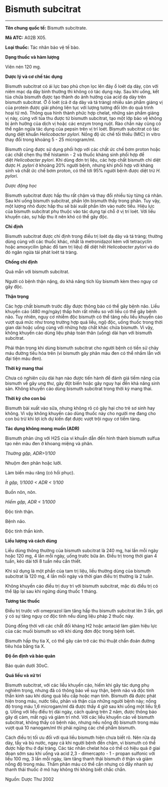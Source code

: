 # Bismuth subcitrat

---

**Tên chung quốc tế:** Bismuth subcitrate.

**Mã ATC:** A02B X05.

**Loại thuốc:** Tác nhân bảo vệ tế bào.

**Dạng thuốc và hàm lượng**

Viên nén 120 mg.

**Dược lý và cơ chế tác dụng**

Bismuth subcitrat có ái lực bao phủ chọn lọc lên đáy ổ loét dạ dày, còn với niêm mạc dạ dày bình thường thì không có tác dụng này. Sau khi uống, kết tủa chứa bismuth được tạo thành do ảnh hưởng của acid dạ dày trên bismuth subcitrat. Ở ổ loét (cả ở dạ dày và tá tràng) nhiều sản phẩm giáng vị của protein được giải phóng liên tục với lượng tương đối lớn do quá trình hoại tử mô. Thông qua hình thành phức hợp chelat, những sản phẩm giáng vị này, cùng với tủa thu được từ bismuth subcitrat, tạo một lớp bảo vệ không bị ảnh hưởng của dịch vị hoặc các enzym trong ruột. Rào chắn này cũng có thể ngăn ngừa tác dụng của pepsin trên vị trí loét. Bismuth subcitrat có tác dụng diệt khuẩn _Helicobacter pylori_. Nồng độ ức chế tối thiểu (MIC) in vitro thay đổi trong khoảng 5 - 25 microgram/ml.

Bismuth cũng được sử dụng phối hợp với các chất ức chế bơm proton hoặc các chất chẹn thụ thể histamin - 2 và thuốc kháng sinh phối hợp để diệt _Helicobacter pylori_. Khi dùng đơn trị liệu, các hợp chất bismuth chỉ diệt được _H. pylori_ ở khoảng 20% người bệnh, nhưng khi phối hợp với kháng sinh và chất ức chế bơm proton, có thể tới 95% người bệnh được diệt trừ _H. pylori_.

_Dược động học_

Bismuth subcitrat được hấp thu rất chậm và thay đổi nhiều tùy từng cá nhân. Sau khi uống bismuth subcitrat, phần lớn bismuth thấy trong phân. Tuy vậy, một lượng nhỏ được hấp thu sẽ bài xuất phần lớn vào nước tiểu. Hiệu lực của bismuth subcitrat phụ thuộc vào tác dụng tại chỗ ở vị trí loét. Với liều khuyến cáo, sự hấp thu ít nên khó có thể gây độc.

**Chỉ định**

Bismuth subcitrat được chỉ định trong điều trị loét dạ dày và tá tràng; thường dùng cùng với các thuốc khác, nhất là metronidazol kèm với tetracyclin hoặc amoxycilin (phác đồ tam trị liệu) để diệt hết _Helicobacter pylori_ và do đó ngăn ngừa tái phát loét tá tràng.

**Chống chỉ định**

Quá mẫn với bismuth subcitrat.

Người có bệnh thận nặng, do khả năng tích lũy bismuth kèm theo nguy cơ gây độc.

**Thận trọng**

Các hợp chất bismuth trước đây được thông báo có thể gây bệnh não. Liều khuyến cáo (480 mg/ngày) thấp hơn rất nhiều so với liều có thể gây bệnh não. Tuy nhiên, nguy cơ nhiễm độc bismuth có thể tăng nếu liều khuyến cáo vượt quá mức như trong trường hợp quá liều, ngộ độc, uống thuốc trong thời gian dài hoặc uống cùng với những hợp chất khác chứa bismuth. Vì vậy, không khuyến cáo dùng liệu pháp toàn thân (uống) dài hạn với bismuth subcitrat.

Phải thận trọng khi dùng bismuth subcitrat cho người bệnh có tiền sử chảy máu đường tiêu hóa trên (vì bismuth gây phân màu đen có thể nhầm lẫn với đại tiện máu đen).

**Thời kỳ mang thai**

Chưa có nghiên cứu dài hạn nào được tiến hành để đánh giá tiềm năng của bismuth về gây ung thư, gây đột biến hoặc gây nguy hại đến khả năng sinh sản. Không khuyến cáo dùng bismuth subcitrat trong thời kỳ mang thai.

**Thời kỳ cho con bú**

Bismuth bài xuất vào sữa, nhưng không rõ có gây hại cho trẻ sơ sinh hay không. Vì vậy không khuyến cáo dùng thuốc này cho người mẹ đang cho con bú trừ khi lợi ích dự kiến đạt được vượt trội nguy cơ tiềm tàng.

**Tác dụng không mong muốn (ADR)**

Bismuth phản ứng với H2S của vi khuẩn dẫn đến hình thành bismuth sulfua tạo nên màu đen ở khoang miệng và phân.

_Thường gặp, ADR>1/100_

Nhuộm đen phân hoặc lưỡi.

Làm biến màu răng (có hồi phục).

_Ít gặp, 1/1000 < ADR < 1/100_

Buồn nôn, nôn.

_Hiếm gặp, ADR < 1/1000_

Ðộc tính thận.

Bệnh não.

Ðộc tính thần kinh.

**Liều lượng và cách dùng**

Liều dùng thông thường của bismuth subcitrat là 240 mg, hai lần mỗi ngày hoặc 120 mg, 4 lần mỗi ngày, uống trước bữa ăn. Ðiều trị trong thời gian 4 tuần, kéo dài tới 8 tuần nếu cần thiết.

Khi sử dụng là một phần của tam trị liệu, liều thường dùng của bismuth subcitrat là 120 mg, 4 lần mỗi ngày và thời gian điều trị thường là 2 tuần.

Không khuyến cáo điều trị duy trì với bismuth subcitrat, mặc dù điều trị có thể lặp lại sau khi ngừng dùng thuốc 1 tháng.

**Tương tác thuốc**

Ðiều trị trước với omeprazol làm tăng hấp thu bismuth subcitrat lên 3 lần, gợi ý có sự tăng nguy cơ độc tính nếu dùng liệu pháp 2 thuốc này.

Dùng đồng thời với các chất đối kháng H2 hoặc antacid làm giảm hiệu lực của các muối bismuth so với khi dùng đơn độc trong bệnh loét.

Bismuth hấp thụ tia X, có thể gây cản trở các thủ thuật chẩn đoán đường tiêu hóa bằng tia X.

**Ðộ ổn định và bảo quản**

Bảo quản dưới 30oC.

**Quá liều và xử trí**

Bismuth subcitrat, với các liều khuyến cáo, hiếm khi gây tác dụng phụ nghiêm trọng, nhưng đã có thông báo về suy thận, bệnh não và độc tính thần kinh sau khi dùng quá liều cấp hoặc mạn tính. Bismuth đã được phát hiện trong máu, nước tiểu, phân và thận của những người bệnh này; nồng độ trong máu 1,6 microgam/ml đã được thấy 4 giờ sau khi uống một liều 9,6 g. Uống với liều điều trị dài ngày, cách quãng trên 2 năm, được thông báo gây dị cảm, mất ngủ và giảm trí nhớ. Với các liều khuyến cáo về bismuth subcitrat, không thấy có bệnh não, nhưng nếu nồng độ bismuth trong máu vượt quá 10 nanogam/ml thì phải ngừng các chế phẩm bismuth.

Cách điều trị tối ưu đối với quá liều bismuth hiện chưa biết rõ. Nên rửa dạ dày, tẩy và bù nước, ngay cả khi người bệnh đến chậm, vì bismuth có thể được hấp thu ở đại tràng. Các tác nhân chelat hóa có thể có hiệu quả ở giai đoạn sớm sau khi uống và acid 2,3 - dimercapto - 1 - propan sulfonic với liều 100 mg, 3 lần mỗi ngày, làm tăng thanh thải bismuth ở thận và giảm nồng độ trong máu. Thẩm phân máu có thể cần nhưng có đẩy nhanh sự thanh thải thuốc ở mô hay không thì không biết chắc chắn.

Nguồn: Dược Thư 2002